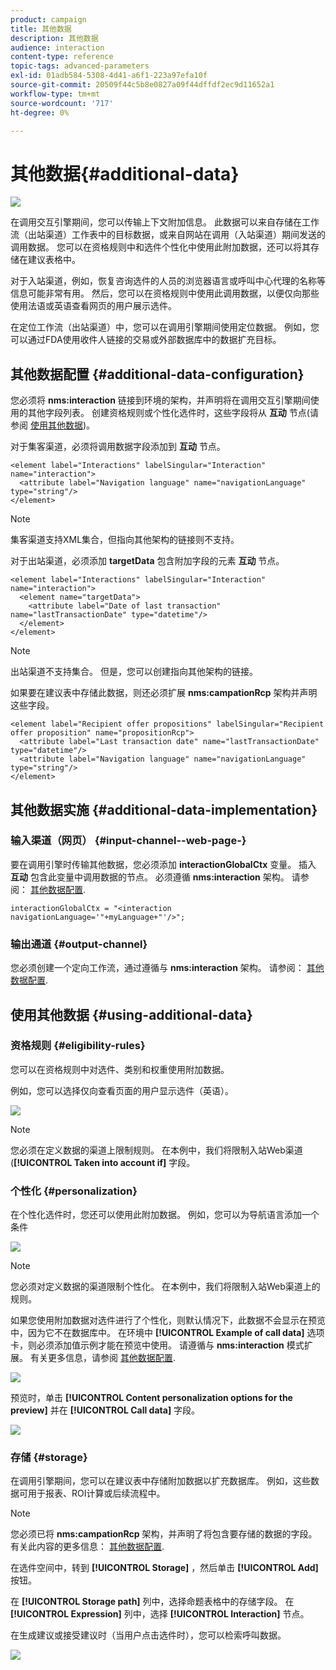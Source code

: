 ```yaml
---
product: campaign
title: 其他数据
description: 其他数据
audience: interaction
content-type: reference
topic-tags: advanced-parameters
exl-id: 01adb584-5308-4d41-a6f1-223a97efa10f
source-git-commit: 20509f44c5b8e0827a09f44dffdf2ec9d11652a1
workflow-type: tm+mt
source-wordcount: '717'
ht-degree: 0%

---
```


# 其他数据{#additional-data}

![](../../assets/v7-only.svg)

在调用交互引擎期间，您可以传输上下文附加信息。 此数据可以来自存储在工作流（出站渠道）工作表中的目标数据，或来自网站在调用（入站渠道）期间发送的调用数据。 您可以在资格规则中和选件个性化中使用此附加数据，还可以将其存储在建议表格中。

对于入站渠道，例如，恢复咨询选件的人员的浏览器语言或呼叫中心代理的名称等信息可能非常有用。 然后，您可以在资格规则中使用此调用数据，以便仅向那些使用法语或英语查看网页的用户展示选件。

在定位工作流（出站渠道）中，您可以在调用引擎期间使用定位数据。 例如，您可以通过FDA使用收件人链接的交易或外部数据库中的数据扩充目标。

## 其他数据配置 {#additional-data-configuration}

您必须将 **nms:interaction** 链接到环境的架构，并声明将在调用交互引擎期间使用的其他字段列表。 创建资格规则或个性化选件时，这些字段将从 **互动** 节点(请参阅 [使用其他数据](#using-additional-data))。

对于集客渠道，必须将调用数据字段添加到 **互动** 节点。

```
<element label="Interactions" labelSingular="Interaction" name="interaction">
  <attribute label="Navigation language" name="navigationLanguage" type="string"/>
</element>
```

>[!NOTE]
>
>集客渠道支持XML集合，但指向其他架构的链接则不支持。

对于出站渠道，必须添加 **targetData** 包含附加字段的元素 **互动** 节点。

```
<element label="Interactions" labelSingular="Interaction" name="interaction">
  <element name="targetData">
    <attribute label="Date of last transaction" name="lastTransactionDate" type="datetime"/>
  </element>
</element>
```

>[!NOTE]
>
>出站渠道不支持集合。 但是，您可以创建指向其他架构的链接。

如果要在建议表中存储此数据，则还必须扩展 **nms:campationRcp** 架构并声明这些字段。

```
<element label="Recipient offer propositions" labelSingular="Recipient offer proposition" name="propositionRcp">
  <attribute label="Last transaction date" name="lastTransactionDate" type="datetime"/>
  <attribute label="Navigation language" name="navigationLanguage" type="string"/>
</element>
```

## 其他数据实施 {#additional-data-implementation}

### 输入渠道（网页） {#input-channel--web-page-}

要在调用引擎时传输其他数据，您必须添加 **interactionGlobalCtx** 变量。 插入 **互动** 包含此变量中调用数据的节点。 必须遵循 **nms:interaction** 架构。 请参阅： [其他数据配置](#additional-data-configuration).

```
interactionGlobalCtx = "<interaction navigationLanguage='"+myLanguage+"'/>";
```

### 输出通道 {#output-channel}

您必须创建一个定向工作流，通过遵循与 **nms:interaction** 架构。 请参阅： [其他数据配置](#additional-data-configuration).

## 使用其他数据 {#using-additional-data}

### 资格规则 {#eligibility-rules}

您可以在资格规则中对选件、类别和权重使用附加数据。

例如，您可以选择仅向查看页面的用户显示选件（英语）。

![](assets/ita_calldata_query.png)

>[!NOTE]
>
>您必须在定义数据的渠道上限制规则。 在本例中，我们将限制入站Web渠道(**[!UICONTROL Taken into account if]** 字段。

### 个性化 {#personalization}

在个性化选件时，您还可以使用此附加数据。 例如，您可以为导航语言添加一个条件

![](assets/ita_calldata_perso.png)

>[!NOTE]
>
>您必须对定义数据的渠道限制个性化。 在本例中，我们将限制入站Web渠道上的规则。

如果您使用附加数据对选件进行了个性化，则默认情况下，此数据不会显示在预览中，因为它不在数据库中。 在环境中 **[!UICONTROL Example of call data]** 选项卡，则必须添加值示例才能在预览中使用。 请遵循与 **nms:interaction** 模式扩展。 有关更多信息，请参阅 [其他数据配置](#additional-data-configuration).

![](assets/ita_calldata_preview.png)

预览时，单击 **[!UICONTROL Content personalization options for the preview]** 并在 **[!UICONTROL Call data]** 字段。

![](assets/ita_calldata_preview2.png)

### 存储 {#storage}

在调用引擎期间，您可以在建议表中存储附加数据以扩充数据库。 例如，这些数据可用于报表、ROI计算或后续流程中。

>[!NOTE]
>
>您必须已将 **nms:campationRcp** 架构，并声明了将包含要存储的数据的字段。 有关此内容的更多信息： [其他数据配置](#additional-data-configuration).

在选件空间中，转到 **[!UICONTROL Storage]** ，然后单击 **[!UICONTROL Add]** 按钮。

在 **[!UICONTROL Storage path]** 列中，选择命题表格中的存储字段。 在 **[!UICONTROL Expression]** 列中，选择 **[!UICONTROL Interaction]** 节点。

在生成建议或接受建议时（当用户点击选件时），您可以检索呼叫数据。

![](assets/ita_calldata_storage.png)
